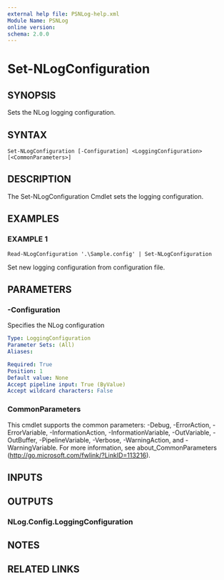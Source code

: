 ```yaml
---
external help file: PSNLog-help.xml
Module Name: PSNLog
online version:
schema: 2.0.0
---
```


# Set-NLogConfiguration

## SYNOPSIS
Sets the NLog logging configuration.

## SYNTAX

```
Set-NLogConfiguration [-Configuration] <LoggingConfiguration> [<CommonParameters>]
```

## DESCRIPTION
The Set-NLogConfiguration Cmdlet sets the logging configuration.

## EXAMPLES

### EXAMPLE 1
```
Read-NLogConfiguration '.\Sample.config' | Set-NLogConfiguration
```

Set new logging configuration from configuration file.

## PARAMETERS

### -Configuration
Specifies the NLog configuration

```yaml
Type: LoggingConfiguration
Parameter Sets: (All)
Aliases:

Required: True
Position: 1
Default value: None
Accept pipeline input: True (ByValue)
Accept wildcard characters: False
```

### CommonParameters
This cmdlet supports the common parameters: -Debug, -ErrorAction, -ErrorVariable, -InformationAction, -InformationVariable, -OutVariable, -OutBuffer, -PipelineVariable, -Verbose, -WarningAction, and -WarningVariable.
For more information, see about_CommonParameters (http://go.microsoft.com/fwlink/?LinkID=113216).

## INPUTS

## OUTPUTS

### NLog.Config.LoggingConfiguration

## NOTES

## RELATED LINKS
